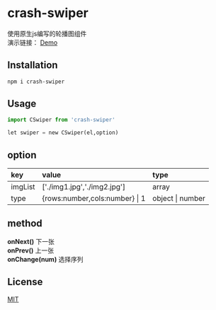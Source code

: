 # crash-swiper

使用原生js编写的轮播图组件  
演示链接： [Demo](https://maxw2.github.io/crash-swiper/)

## Installation
```bash
npm i crash-swiper
```

## Usage

```python
import CSwiper from 'crash-swiper'

let swiper = new CSwiper(el,option)

```

## option

| key     | value                         | type |
|:-----   | :---------------------------  |:-----|
|imgList  | ['./img1.jpg','./img2.jpg']   |array |
|type     | {rows:number,cols:number} \| 1    |object \| number | 

## method
**onNext()** 下一张  
**onPrev()** 上一张   
**onChange(num)** 选择序列


## License
[MIT](https://choosealicense.com/licenses/mit/)
